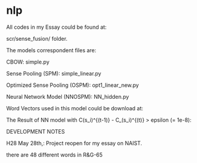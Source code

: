 # nlp

All codes in my Essay could be found at:

scr/sense_fusion/ folder.

The models correspondent files are:

CBOW: simple.py

Sense Pooling (SPM): simple_linear.py

Optimized Sense Pooling (OSPM): opt1_linear_new.py

Neural Network Model (NNOSPM): NN_hidden.py

Word Vectors used in this model could be download at:



The Result of NN model with C(s_i)^{(t-1)} - C_(s_i)^{(t)} > epsilon (= 1e-8):



DEVELOPMENT NOTES

H28 May 28th,:
Project reopen for my essay on NAIST.

there are 48 different words in R&G-65
